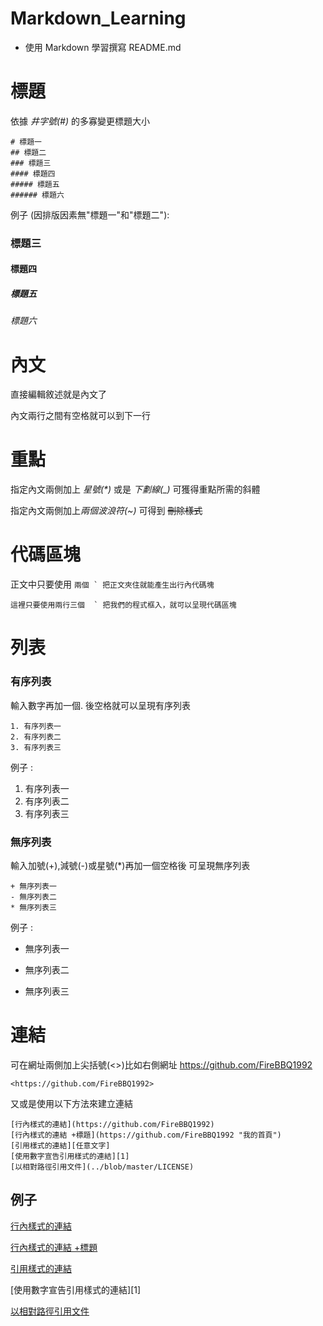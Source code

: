 # Markdown_Learning

- 使用 Markdown 學習撰寫 README.md

# 標題

依據 *井字號(#)* 的多寡變更標題大小
```
# 標題一
## 標題二
### 標題三
#### 標題四
##### 標題五
###### 標題六
```

例子 (因排版因素無"標題一"和"標題二"):

### 標題三
#### 標題四
##### 標題五
###### 標題六


# 內文

直接編輯敘述就是內文了

內文兩行之間有空格就可以到下一行


# 重點
指定內文兩側加上 *星號(\*)* 或是 _下劃線(\_)_ 可獲得重點所需的斜體


指定內文兩側加上*兩個波浪符(\~)* 可得到 ~~刪除樣式~~



# 代碼區塊


正文中只要使用   `` 兩個 ` 把正文夾住就能產生出行內代碼塊  ``


```
這裡只要使用兩行三個  ` 把我們的程式框入，就可以呈現代碼區塊
```

# 列表

### 有序列表
輸入數字再加一個. 後空格就可以呈現有序列表
```
1. 有序列表一
2. 有序列表二
3. 有序列表三
```
例子 :
1. 有序列表一
2. 有序列表二
3. 有序列表三

### 無序列表
輸入加號(+),減號(-)或星號(*)再加一個空格後 可呈現無序列表
```
+ 無序列表一
- 無序列表二
* 無序列表三
```
例子 :
+ 無序列表一
- 無序列表二
* 無序列表三


# 連結
可在網址兩側加上尖括號(<>)比如右側網址 <https://github.com/FireBBQ1992>

```
<https://github.com/FireBBQ1992>
```
又或是使用以下方法來建立連結

```
[行內樣式的連結](https://github.com/FireBBQ1992)
[行內樣式的連結 +標題](https://github.com/FireBBQ1992 "我的首頁")
[引用樣式的連結][任意文字]
[使用數字宣告引用樣式的連結][1]
[以相對路徑引用文件](../blob/master/LICENSE)
```

## 例子
[行內樣式的連結](https://github.com/FireBBQ1992)

[行內樣式的連結 +標題](https://github.com/FireBBQ1992 "我的首頁")

[引用樣式的連結](任意文字)

[使用數字宣告引用樣式的連結][1]


[以相對路徑引用文件](../blob/master/LICENSE)